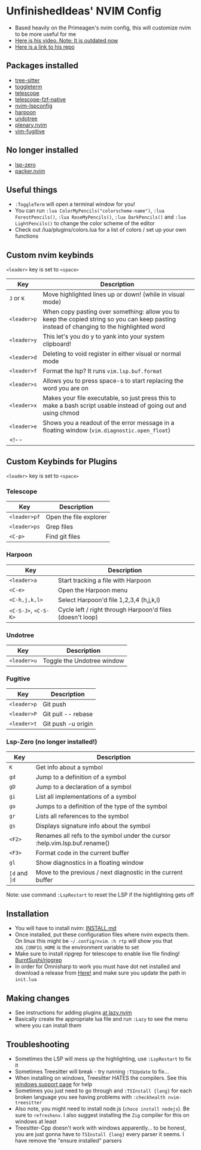 # UnfinishedIdeas' NVIM Config

- Based heavily on the Primeagen's nvim config, this will customize nvim to be more useful for me
- [Here is his video. Note: It is outdated now](https://youtu.be/w7i4amO_zaE?si=wcK-wCfFdXEkjh-d)
- [Here is a link to his repo](https://github.com/ThePrimeagen/init.lua)

## Packages installed

- [tree-sitter](https://github.com/nvim-treesitter/nvim-treesitter)
- [toggleterm](https://github.com/akinsho/toggleterm.nvim)
- [telescope](https://github.com/nvim-telescope/telescope.nvim)
- [telescope-fzf-native](https://github.com/nvim-telescope/telescope-fzf-native.nvim)
- [nvim-lspconfig](https://github.com/neovim/nvim-lspconfig)
- [harpoon](https://github.com/ThePrimeagen/harpoon)
- [undotree](https://github.com/mbbill/undotree)
- [plenary.nvim](https://github.com/nvim-lua/plenary.nvim)
- [vim-fugitive](https://github.com/tpope/vim-fugitive)

## No longer installed

- [lsp-zero](https://github.com/VonHeikemen/lsp-zero.nvim)
- [packer.nvim](https://github.com/wbthomason/packer.nvim)

## Useful things

- `:ToggleTerm` will open a terminal window for you!
- You can run `:lua ColorMyPencils("colorscheme-name")`, `:lua ForestPencils()`, `:lua RoseMyPencils()`, `:lua DarkPencils()` and `:lua LightPencils()` to change the color scheme of the editor
- Check out /lua/plugins/colors.lua for a list of colors / set up your own functions

## Custom nvim keybinds

`<leader>` key is set to `<space>`

| Key              | Description                                                                                                                               |
| ---------------- | ----------------------------------------------------------------------------------------------------------------------------------------- |
| `J` or `K`       | Move highlighted lines up or down! (while in visual mode)                                                                                 |
| `<leader>p`      | When copy pasting over something: allow you to keep the copied string so you can keep pasting instead of changing to the highlighted word |
| `<leader>y`      | This let's you do <leader>y to yank into your system clipboard!                                                                           |
| `<leader>d`      | Deleting to void register in either visual or normal mode                                                                                 |
| `<leader>f`      | Format the lsp? It runs `vim.lsp.buf.format`                                                                                              |
| `<leader>s`      | Allows you to press space-s to start replacing the word you are on                                                                        |
| `<leader>x`      | Makes your file executable, so just press this to make a bash script usable instead of going out and using chmod                          |
| `<leader>e`      | Shows you a readout of the error message in a floating window (`vim.diagnostic.open_float`)                                               |
<!--|                  |                                                                                                                                           |-->


## Custom Keybinds for Plugins

`<leader>` key is set to `<space>`

### Telescope

| Key              | Description                                                                 |
| ---------------- | --------------------------------------------------------------------------- |
| `<leader>pf`     | Open the file explorer                                                      |
| `<leader>ps`     | Grep files                                                                  |
| `<C-p>`          | Find git files                                                              |

### Harpoon

| Key              | Description                                                                 |
| ---------------- | --------------------------------------------------------------------------- |
| `<leader>a`      | Start tracking a file with Harpoon                                          |
| `<C-e>`          | Open the Harpoon menu                                                       |
| `<C-h,j,k,l>`    | Select Harpoon'd file 1,2,3,4 (h,j,k,l)                                     |
| `<C-S-J>`, `<C-S-K>` | Cycle left / right through Harpoon'd files (doesn't loop)               |

### Undotree

| Key              | Description                                                                 |
| ---------------- | --------------------------------------------------------------------------- |
| `<leader>u`      | Toggle the Undotree window                                                  |

### Fugitive

| Key              | Description                                                                 |
| ---------------- | --------------------------------------------------------------------------- |
| `<leader>p`      | Git push                                                                    |
| `<leader>P`      | Git pull -- rebase                                                          |
| `<leader>t`      | Git push -u origin                                                          |

### Lsp-Zero (no longer installed!)

| Key              | Description                                                                 |
| ---------------- | --------------------------------------------------------------------------- |
| `K`              | Get info about a symbol                                                     |
| `gd`             | Jump to a definition of a symbol                                            |
| `gD`             | Jump to a declaration of a symbol                                           |
| `gi`             | List all implementations of a symbol                                        | 
| `go`             | Jumps to a definition of the type of the symbol                             |
| `gr`             | Lists all references to the symbol                                          |
| `gs`             | Displays signature info about the symbol                                    |
| `<F2>`           | Renames all refs to the symbol under the cursor :help.vim.lsp.buf.rename()  |
| `<F3>`           | Format code in the current buffer                                           |
| `gl`             | Show diagnostics in a floating window                                       |
| `[d` and `]d`    | Move to the previous / next diagnostic in the current buffer                |

Note: use command `:LspRestart` to reset the LSP if the hightlighting gets off

## Installation

- You will have to install nvim: [INSTALL.md](https://github.com/neovim/neovim/blob/master/INSTALL.md)
- Once installed, put these configuration files where nvim expects them. On linux this might be `~/.config/nvim`. `:h rtp` will show you that `XDG_CONFIG_HOME` is the environment variable to set
- Make sure to install ripgrep for telescope to enable live file finding! [BurntSushi/ripgrep](https://github.com/BurntSushi/ripgrep)
- In order for Omnisharp to work you must have dot net installed and download a release from [Here!](https://github.com/OmniSharp/omnisharp-roslyn/releases) and make sure you update the path in `init.lua`

## Making changes

- See instructions for adding plugins [at lazy.nvim](https://github.com/folke/lazy.nvim)
- Basically create the appropriate lua file and run `:Lazy` to see the menu where you can install them

## Troubleshooting

- Sometimes the LSP will mess up the highlighting, use `:LspRestart` to fix it
- Sometimes Treesitter will break - try running `:TSUpdate` to fix...
- When installing on windows, Treesitter HATES the compilers. See this [windows support page](https://github.com/nvim-treesitter/nvim-treesitter/wiki/Windows-support) for help
- Sometimes you just need to go through and `:TSInstall {lang}` for each broken language you see having problems with `:checkhealth nvim-treesitter`
- Also note, you might need to install node.js (`choco install nodejs`). Be sure to `refreshenv`. I also suggest installing the `Zig` compiler for this on windows at least
- Treesitter-Cpp doesn't work with windows apparently... to be honest, you are just gonna have to `TSInstall {lang}` every parser it seems. I have remove the "ensure installed" parsers
